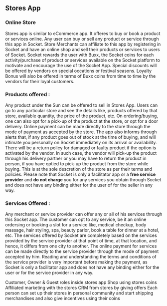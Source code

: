 ## Stores App

### Online Store 
Stores app is similar to eCommerce app. It offeres to buy or book a product or services online. Any user can buy or sell any product or service through this app in Socket.  Store Merchants can affiliate to this app by registering in Socket and have an online shop and sell their products or services to users of Socket. Socket rewards the user with Buxx, the Socket coins for each activity/purchase of product or services available on the Socket platform to motivate and encourage the use of the Socket App. Special discounts will be offered by vendors on special occations or festival seasons. Loyalty Bonus will also be offered  in terms of Buxx coins from time to time by the vendors for their loyal customers.

### Products offered :
Any product under the Sun can be offered to sell in Stores App. Users can go to any particular store and see the details like, products offered by that store, available quantity, the price of the product, etc. On ordering/buying, one can also opt for a pick-up of the product at the store, or opt for a door delivery. Online payment can be made directly to the store through the mode of payment as accepted by the store. The app also informs through alerts that, if any product goes out of stock at the time of buying, and will intimate you personally on Socket immediately on its arrival or availability.  There will be a return policy for damaged or faulty product if the option is activated by the vendor. In such case, the vendor will pick-up the product through his delivery partner or you may have to return the product in person, if you have optied to pick-up the product from the store while buying. This is at the sole descretion of the store as per their  terms and policies. Please note that Socket is only a facilitator app or a **free service provider** and **do not charge** you for any services you obtain through Socket and does not have any binding either for the user of for the seller in any way. 

### Services Offered : 
Any merchant or service provider can offer any or all of his services through this Socket app. The customer can opt to any service, be it an online ordersing or booking a slot for a service like, medical checkup, body massage, hair styling, spa, beauty parlor, book a table for dinner at a hotel, etc. The services offered by Socket are completely based on the services provided by the service provider at that point of time, at that location, and hence, it differs from one city to another. The online payment for services can be made directly to the service provider through the mode of payment accepted by him. Reading and understanding the terms and conditions of the service provider is very important before making the payment, as Socket is only a facilitator app and does not have any binding either for the user or for the service provider in any way. 


Customer, Owner & Guest roles inside stores app
Shop using stores coins
Affiliated marketing with the stores
CRM from stores by giving offers
Each person can set up their stores in personal community and start shipping merchandises and also give incentives using their coins

